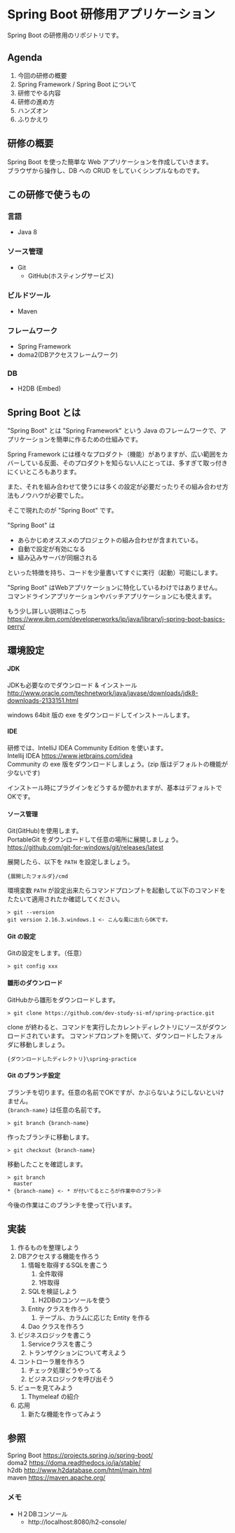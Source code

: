 # Spring Boot 研修用アプリケーション

Spring Boot の研修用のリポジトリです。

## Agenda

1. 今回の研修の概要
1. Spring Framework / Spring Boot について
1. 研修でやる内容
1. 研修の進め方
1. ハンズオン
1. ふりかえり

## 研修の概要

Spring Boot を使った簡単な Web アプリケーションを作成していきます。  
ブラウザから操作し、DB への CRUD をしていくシンプルなものです。  

## この研修で使うもの

### 言語

- Java 8

### ソース管理

- Git
    - GitHub(ホスティングサービス)

### ビルドツール

- Maven

### フレームワーク

- Spring Framework
- doma2(DBアクセスフレームワーク)

### DB

- H2DB (Embed)

## Spring Boot とは

"Spring Boot" とは "Spring Framework" という Java のフレームワークで、アプリケーションを簡単に作るための仕組みです。

Spring Framework には様々なプロダクト（機能）がありますが、広い範囲をカバーしている反面、そのプロダクトを知らない人にとっては、多すぎて取っ付きにくいところもあります。

また、それを組み合わせて使うには多くの設定が必要だったりその組み合わせ方法もノウハウが必要でした。

そこで現れたのが "Spring Boot" です。

"Spring Boot" は

- あらかじめオススメのプロジェクトの組み合わせが含まれている。
- 自動で設定が有効になる
- 組み込みサーバが同梱される

といった特徴を持ち、コードを少量書いてすぐに実行（起動）可能にします。

"Spring Boot" はWebアプリケーションに特化しているわけではありません。
コマンドラインアプリケーションやバッチアプリケーションにも使えます。

もう少し詳しい説明はこっち
https://www.ibm.com/developerworks/jp/java/library/j-spring-boot-basics-perry/

## 環境設定

#### JDK
JDKも必要なのでダウンロード & インストール  
http://www.oracle.com/technetwork/java/javase/downloads/jdk8-downloads-2133151.html  

windows 64bit 版の exe をダウンロードしてインストールします。  

#### IDE

研修では、IntelliJ IDEA Community Edition を使います。  
Intellij IDEA https://www.jetbrains.com/idea  
Community の exe 版をダウンロードしましょう。(zip 版はデフォルトの機能が少ないです)  

インストール時にプラグインをどうするか聞かれますが、基本はデフォルトでOKです。

#### ソース管理

Git(GitHub)を使用します。  
PortableGit をダウンロードして任意の場所に展開しましょう。  
https://github.com/git-for-windows/git/releases/latest  
  
展開したら、以下を `PATH` を設定しましょう。
```
{展開したフォルダ}/cmd
```

環境変数 `PATH` が設定出来たらコマンドプロンプトを起動して以下のコマンドをたたいて適用されたか確認してください。

```
> git --version
git version 2.16.3.windows.1 <- こんな風に出たらOKです。
```

#### Git の設定

Gitの設定をします。（任意）
```
> git config xxx
```

#### 雛形のダウンロード

GitHubから雛形をダウンロードします。
```
> git clone https://github.com/dev-study-si-mf/spring-practice.git
```

clone が終わると、コマンドを実行したカレントディレクトリにソースがダウンロードされています。
コマンドプロンプトを開いて、ダウンロードしたフォルダに移動しましょう。

```
{ダウンロードしたディレクトリ}\spring-practice
```

#### Git のブランチ設定

ブランチを切ります。任意の名前でOKですが、かぶらないようにしないといけません。  
`{branch-name}` は任意の名前です。

```
> git branch {branch-name}
```
作ったブランチに移動します。
```
> git checkout {branch-name}
```
移動したことを確認します。
```
> git branch
  master
* {branch-name} <- * が付いてるところが作業中のブランチ
```
今後の作業はこのブランチを使って行います。

## 実装
1. 作るものを整理しよう
1. DBアクセスする機能を作ろう
	1. 情報を取得するSQLを書こう
		1. 全件取得
		1. 1件取得
	1. SQLを検証しよう
		1. H2DBのコンソールを使う
	1. Entity クラスを作ろう
		1. テーブル、カラムに応じた Entity を作る
	1. Dao クラスを作ろう
1. ビジネスロジックを書こう
	1. Serviceクラスを書こう
	1. トランザクションについて考えよう
1. コントローラ層を作ろう
	1. チェック処理どうやってる
	1. ビジネスロジックを呼び出そう
1. ビューを見てみよう
	1. Thymeleaf の紹介
1. 応用
	1. 新たな機能を作ってみよう

## 参照

Spring Boot https://projects.spring.io/spring-boot/  
doma2 https://doma.readthedocs.io/ja/stable/  
h2db http://www.h2database.com/html/main.html  
maven https://maven.apache.org/  

### メモ

- H２DBコンソール
    - http://localhost:8080/h2-console/
